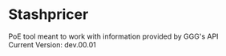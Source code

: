 # Stashpricer
PoE tool meant to work with information provided by GGG's API  
Current Version: dev.00.01

